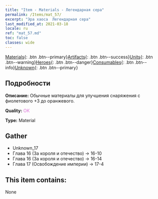 ```yaml
---
title: "Item - Materials - Легендарная сера"
permalink: /Items/mat_57/
excerpt: "Эра хаоса  Легендарная сера"
last_modified_at: 2021-03-18
locale: ru
ref: "mat_57.md"
toc: false
classes: wide
---
```

 [Materials](/ru/Items/){: .btn .btn--primary}[Artifacts](/ru/Items/Artifacts/){: .btn .btn--success}[Units](/ru/Items/Units/){: .btn .btn--warning}[Heroes](/ru/Items/Heroes/){: .btn .btn--danger}[Consumables](/ru/Items/Consumables/){: .btn .btn--info}[Unknown](/ru/Items/Unknown/){: .btn .btn--primary}

## Подробности
 **Описание:** Обычные материалы для улучшения снаряжения c фиолетового +3 до оранжевого.

 **Quality:** <span style="color: #DA70D6">OK</span>

 **Type:** Material

## Gather

*    Unknown_17 
*    Глава 16 (За короля и отечество) -> 16-10 
*    Глава 16 (За короля и отечество) -> 16-14 
*    Глава 17 (Освобождение империи) -> 17-4 

## This item contains:

  None

